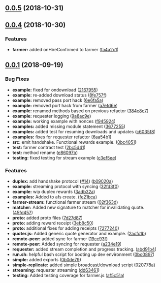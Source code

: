 <a name="0.0.5"></a>
## [0.0.5](https://github.com/littlstar/ara-farming-protocol/compare/0.0.4...0.0.5) (2018-10-31)



<a name="0.0.4"></a>
## [0.0.4](https://github.com/littlstar/ara-farming-protocol/compare/0.0.1...0.0.4) (2018-10-30)


### Features

* **farmer:** added onHireConfirmed to farmer ([fa4a2c1](https://github.com/littlstar/ara-farming-protocol/commit/fa4a2c1))



<a name="0.0.1"></a>
## [0.0.1](https://github.com/littlstar/ara-farming-protocol/compare/2acfc1b...0.0.1) (2018-09-19)


### Bug Fixes

* **example:** fixed for ondownload ([2167955](https://github.com/littlstar/ara-farming-protocol/commit/2167955))
* **example:** re-added download status ([8fe757f](https://github.com/littlstar/ara-farming-protocol/commit/8fe757f))
* **example:** removed pass port hack ([6e6fa5a](https://github.com/littlstar/ara-farming-protocol/commit/6e6fa5a))
* **example:** removed port hack from farmer ([a7efd6e](https://github.com/littlstar/ara-farming-protocol/commit/a7efd6e))
* **example:** renamed methods based on previous refactor ([384c8c7](https://github.com/littlstar/ara-farming-protocol/commit/384c8c7))
* **example:** requester logging ([9a8ac9e](https://github.com/littlstar/ara-farming-protocol/commit/9a8ac9e))
* **example:** working example with nonces ([f945924](https://github.com/littlstar/ara-farming-protocol/commit/f945924))
* **examples:** added missing module statement ([3677255](https://github.com/littlstar/ara-farming-protocol/commit/3677255))
* **examples:** added test for resuming downloads and updates ([c6035f8](https://github.com/littlstar/ara-farming-protocol/commit/c6035f8))
* **examples:** fixes for requester refactor ([6aa54b1](https://github.com/littlstar/ara-farming-protocol/commit/6aa54b1))
* **src:** emit handshake. Functional rewards example. ([0bc4051](https://github.com/littlstar/ara-farming-protocol/commit/0bc4051))
* **test:** farmer contract test ([2bc5d41](https://github.com/littlstar/ara-farming-protocol/commit/2bc5d41))
* **test:** method rename ([e86097b](https://github.com/littlstar/ara-farming-protocol/commit/e86097b))
* **testing:** fixed testing for stream example ([c3ef5ee](https://github.com/littlstar/ara-farming-protocol/commit/c3ef5ee))


### Features

* **duplex:** add handshake protocol ([#14](https://github.com/littlstar/ara-farming-protocol/issues/14)) ([b09020a](https://github.com/littlstar/ara-farming-protocol/commit/b09020a))
* **example:** streaming protocol with syncing ([32fd3f0](https://github.com/littlstar/ara-farming-protocol/commit/32fd3f0))
* **example:** wip duplex rewards ([3adb32a](https://github.com/littlstar/ara-farming-protocol/commit/3adb32a))
* **examples:** Added to afs create. ([fe21bca](https://github.com/littlstar/ara-farming-protocol/commit/fe21bca))
* **farmer-stream:** functional farmer stream ([02f363d](https://github.com/littlstar/ara-farming-protocol/commit/02f363d))
* **matcher:** Added new signature to matcher for invalidating quote. ([45fd457](https://github.com/littlstar/ara-farming-protocol/commit/45fd457))
* **proto:** added proto files ([7d27d87](https://github.com/littlstar/ara-farming-protocol/commit/7d27d87))
* **proto:** adding reward receipt ([3eb8c50](https://github.com/littlstar/ara-farming-protocol/commit/3eb8c50))
* **proto:** additional fixes for adding receipts ([7277240](https://github.com/littlstar/ara-farming-protocol/commit/7277240))
* **quoter.js:** Added generic quote generator and example. ([2acfc1b](https://github.com/littlstar/ara-farming-protocol/commit/2acfc1b))
* **remote-peer:** added sync for farmer ([19cc93f](https://github.com/littlstar/ara-farming-protocol/commit/19cc93f))
* **remote-peer:** Added syncing for requester ([a234e19](https://github.com/littlstar/ara-farming-protocol/commit/a234e19))
* **requester:** added stream completion and progress tracking. ([abd91b4](https://github.com/littlstar/ara-farming-protocol/commit/abd91b4))
* **run.sh:** helpful bash script for booting up dev environment ([0bc0897](https://github.com/littlstar/ara-farming-protocol/commit/0bc0897))
* **simple:** added exports ([0b0de79](https://github.com/littlstar/ara-farming-protocol/commit/0b0de79))
* **simple-replicate:** added simple broadcast/download script ([020778a](https://github.com/littlstar/ara-farming-protocol/commit/020778a))
* **streaming:** requester streaming ([dd63461](https://github.com/littlstar/ara-farming-protocol/commit/dd63461))
* **testing:** Added testing coverage for farmer.js ([af5c51a](https://github.com/littlstar/ara-farming-protocol/commit/af5c51a))



